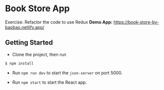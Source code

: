 # Book Store App

Exercise: Refactor the code to use Redux
**Demo App:** https://book-store-by-baobao.netlify.app/

## Getting Started

- Clone the project, then run

```bash
$ npm install
```

- Run `npm run dev` to start the `json-server` on port 5000.

- Run `npm start` to start the React app.
